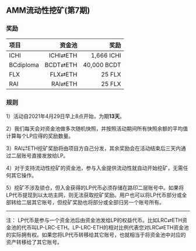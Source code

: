 ## AMM流动性挖矿(第7期)


### 奖励


| **项目** | **资金池** | **奖励** |
| :--- | ---: | ---: |
ICHI | ICHI⇄ETH | 1,666 ICHI |
BCdiploma | BCDT⇄ETH | 40,000 BCDT |
FLX | FLX⇄ETH | 25 FLX |
RAI | RAI⇄ETH | 25 FLX |

### 规则

1）活动自2021年4月29日早上8点开始，为期**13天**。

2）我们每天会对资金池做多次随机快照，并按照活动期间所有快照余额的平均值计算每个LP应得的奖励数量。

3）RAI⇄ETH挖矿奖励将由项目方自己分发，其余奖励会在活动结束后三天内通过二层账号直接发放给LP。

4）对于支持流动性挖矿的资金池，参与入金提供流动性就自动开始挖矿，无需任何其它操作。

5）挖矿不涉及锁仓，但入金获得的LP代币必须存储在路印二层账号中。如果将LP代币提现到以太坊主网，则无法获取挖矿奖励。用户也可以将LP代币部分或全部转给二层其它账号，但挖矿奖励也将部分或全部归另一个账号所有。


---

注： LP代币是参与一个资金池后由资金池发给LP的权益代币。比如LRC⇄ETH资金池的代币叫LP-LRC-ETH。LP-LRC-ETH的相对比例代表您对LRC⇄ETH资金池的实际拥有权。如果您将LP代币转移给其它账号，也就相当于将资金池中对应的资产转移给了其它账号。
